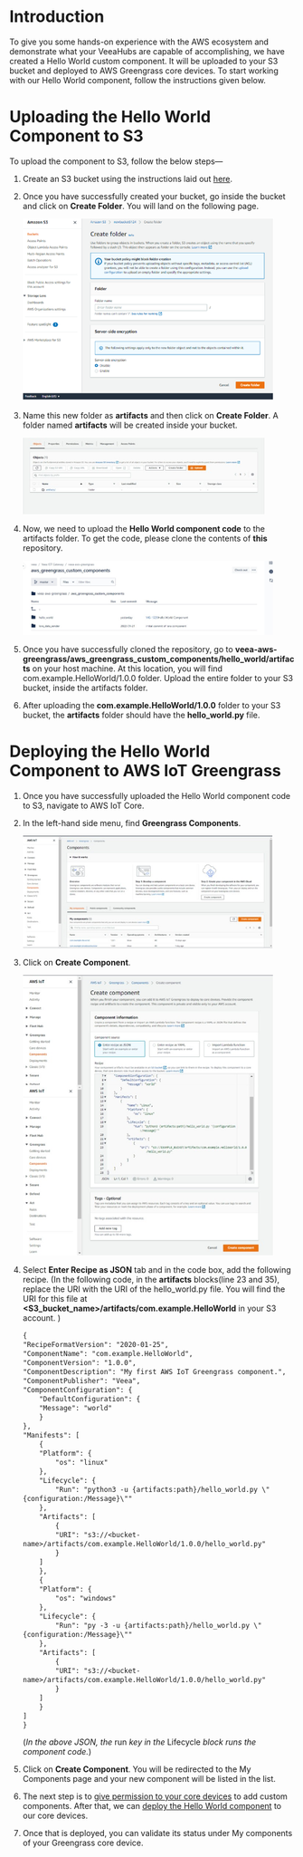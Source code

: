 # Introduction
To give you some hands-on experience with the AWS ecosystem and
demonstrate what your VeeaHubs are capable of accomplishing, we have
created a Hello World custom component. It will be uploaded to your S3
bucket and deployed to AWS Greengrass core devices. To start working
with our Hello World component, follow the instructions given below.

# Uploading the Hello World Component to S3

To upload the component to S3, follow the below steps—

1.  Create an S3 bucket using the instructions laid out
    [here](https://docs.aws.amazon.com/AmazonS3/latest/userguide/create-bucket-overview.html).

2.  Once you have successfully created your bucket, go inside the bucket and click on **Create Folder**. You will land on the following page.

    <img src="./images/media/image1.png" style="width:4.60419in;height:3.35156in" />

3.  Name this new folder as **artifacts** and then click on **Create
    Folder**. A folder named **artifacts** will be created inside your bucket.

    <img src="./images/media/image2.jpeg" style="width:4.44933in;height:1.4151in" />

4.  Now, we need to upload the **Hello World component code** to the
    artifacts folder. To get the code, please clone the contents of **this** repository.

     <img src="./images/media/image3.jpeg" style="width:4.60205in;height:1.3599in" />

5.  Once you have successfully cloned the repository, go to
    **veea-aws-greengrass/aws\_greengrass\_custom\_components/hello\_world/artifacts** on your host machine. At this location, you will find com.example.HelloWorld/1.0.0 folder. Upload the entire folder to your S3 bucket, inside the artifacts folder.

6.  After uploading the **com.example.HelloWorld/1.0.0** folder to your S3 bucket, the **artifacts** folder should have the **hello\_world.py** file.

# Deploying the Hello World Component to AWS IoT Greengrass

1.  Once you have successfully uploaded the Hello World component code
    to S3, navigate to AWS IoT Core.

2.  In the left-hand side menu, find **Greengrass Components**.

    <img src="./images/media/image4.jpeg"
    style="width:4.59849in;height:2.0651in" />

3.  Click on **Create Component**.

    <img src="./images/media/image5.jpeg"
    style="width:4.60711in;height:5.15937in" />

4.  Select **Enter Recipe as JSON** tab and in the code box, add the
    following recipe. (In the following code, in the **artifacts**
    blocks(line 23 and 35), replace the URI with the URI of the
    hello\_world.py file. You will find the URI for this file at
    **&lt;S3\_bucket\_name&gt;/artifacts/com.example.HelloWorld** in your S3 account. )

    ```
    {
    "RecipeFormatVersion": "2020-01-25",
    "ComponentName": "com.example.HelloWorld",
    "ComponentVersion": "1.0.0",
    "ComponentDescription": "My first AWS IoT Greengrass component.",
    "ComponentPublisher": "Veea",
    "ComponentConfiguration": {
        "DefaultConfiguration": {
        "Message": "world"
        }
    },
    "Manifests": [
        {
        "Platform": {
            "os": "linux"
        },
        "Lifecycle": {
            "Run": "python3 -u {artifacts:path}/hello_world.py \"{configuration:/Message}\""
        },
        "Artifacts": [
            {
            "URI": "s3://<bucket-name>/artifacts/com.example.HelloWorld/1.0.0/hello_world.py"
            }
        ]
        },
        {
        "Platform": {
            "os": "windows"
        },
        "Lifecycle": {
            "Run": "py -3 -u {artifacts:path}/hello_world.py \"{configuration:/Message}\""
        },
        "Artifacts": [
            {
            "URI": "s3://<bucket-name>/artifacts/com.example.HelloWorld/1.0.0/hello_world.py"
            }
        ]
        }
    ]
    }
    ```

    (*In the above JSON, the* run *key in the* Lifecycle *block runs the component code.*)

5.  Click on **Create Component**. You will be redirected to the My
    Components page and your new component will be listed in the list.

6.  The next step is to [give permission to your core
    devices](https://max2inc.atlassian.net/wiki/spaces/PD/pages/94197809265/Creating%2Band%2BDeploying%2BComponents#Getting-Required-Permissions-for-Custom-Component)
    to add custom components. After that, we can [deploy the Hello World
    component](https://max2inc.atlassian.net/wiki/spaces/PD/pages/94197809265/Creating%2Band%2BDeploying%2BComponents#Deploying-Components-to-Core-Devices)
    to our core devices.

7.  Once that is deployed, you can validate its status under My
    components of your Greengrass core device.
